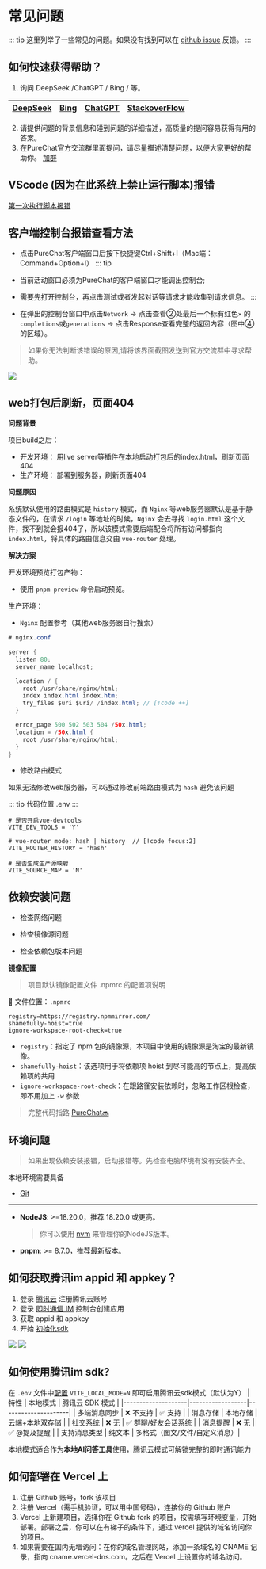 # 常见问题

::: tip
这里列举了一些常见的问题。如果没有找到可以在 [github issue](https://github.com/Hyk260/PureChat/issues) 反馈。
:::

## 如何快速获得帮助？

1. 询问 DeepSeek /ChatGPT / Bing / 等。

| [DeepSeek](https://deepseek.com) | [Bing](https://www.bing.com) | [ChatGPT](https://chatgpt.com) | [StackoverFlow](https://stackoverflow.com) | 
| --------------- | ------- | ------- | ---------------------- |

2. 请提供问题的背景信息和碰到问题的详细描述，高质量的提问容易获得有用的答案。
3. 在PureChat官方交流群里面提问，请尽量描述清楚问题，以便大家更好的帮助你。 [加群](https://jq.qq.com/?_wv=1027&k=Cd4Ihd2J)
<!-- 4. [QQ群194541068](https://jq.qq.com/?_wv=1027&k=Cd4Ihd2J) -->

## VScode (因为在此系统上禁止运行脚本)报错
[第一次执行脚本报错](https://cloud.tencent.com/developer/article/1746884)

## 客户端控制台报错查看方法
- 点击PureChat客户端窗口后按下快捷键Ctrl+Shift+I（Mac端：Command+Option+I）
::: tip
- 当前活动窗口必须为PureChat的客户端窗口才能调出控制台;

- 需要先打开控制台，再点击测试或者发起对话等请求才能收集到请求信息。
:::
- 在弹出的控制台窗口中点击`Network` → 点击查看②处最后一个标有红色`×` 的`completions`或`generations` → 点击Response查看完整的返回内容（图中④的区域）。

> 如果你无法判断该错误的原因,请将该界面截图发送到官方交流群中寻求帮助。

<img src="/Network.png">

## web打包后刷新，页面404

**问题背景**

项目build之后：

- 开发环境： 用live server等插件在本地启动打包后的index.html，刷新页面404
- 生产环境： 部署到服务器，刷新页面404

**问题原因**

系统默认使用的路由模式是 `history` 模式，而 `Nginx` 等web服务器默认是基于静态文件的，在请求 `/login` 等地址的时候，`Nginx` 会去寻找 `login.html` 这个文件，找不到就会报404了，所以该模式需要后端配合将所有访问都指向 `index.html`，将具体的路由信息交由 `vue-router` 处理。

**解决方案**

开发环境预览打包产物：

- 使用 `pnpm preview` 命令启动预览。

生产环境：

- `Nginx` 配置参考（其他web服务器自行搜索）

```java
# nginx.conf

server {
  listen 80;
  server_name localhost;

  location / {
    root /usr/share/nginx/html;
    index index.html index.htm;
    try_files $uri $uri/ /index.html; // [!code ++]
  }

  error_page 500 502 503 504 /50x.html;
  location = /50x.html {
    root /usr/share/nginx/html;
  }
}
```

- 修改路由模式

如果无法修改web服务器，可以通过修改前端路由模式为 `hash` 避免该问题

::: tip 代码位置
.env
:::

```dotenv{5}
# 是否开启vue-devtools
VITE_DEV_TOOLS = 'Y'

# vue-router mode: hash | history  // [!code focus:2]
VITE_ROUTER_HISTORY = 'hash'

# 是否生成生产源映射
VITE_SOURCE_MAP = 'N'
```

## 依赖安装问题

- 检查网络问题

- 检查镜像源问题

- 检查依赖包版本问题

**镜像配置**

> 项目默认镜像配置文件 .npmrc 的配置项说明

🎯 文件位置：`.npmrc`

```
registry=https://registry.npmmirror.com/
shamefully-hoist=true
ignore-workspace-root-check=true
```

- `registry`：指定了 npm 包的镜像源，本项目中使用的镜像源是淘宝的最新镜像。
- `shamefully-hoist`：该选项用于将依赖项 hoist 到尽可能高的节点上，提高依赖项的共用
- `ignore-workspace-root-check`：在跟路径安装依赖时，忽略工作区根检查，即不用加上 `-w` 参数

> 完整代码指路 [PureChat🔜](https://github.com/Hyk260/PureChat/blob/main/.npmrc)

## 环境问题

> 如果出现依赖安装报错，启动报错等。先检查电脑环境有没有安装齐全。

本地环境需要具备

- [Git](https://git-scm.com/)

---

- **NodeJS**: >=18.20.0，推荐 18.20.0 或更高。
  > 你可以使用 [nvm](https://github.com/nvm-sh/nvm) 来管理你的NodeJS版本。
- **pnpm**: >= 8.7.0，推荐最新版本。

## 如何获取腾讯im appid 和 appkey？

1. 登录 [腾讯云](https://cloud.tencent.com/) 注册腾讯云账号
2. 登录 [即时通信 IM](https://console.cloud.tencent.com/im) 控制台创建应用
3. 获取 appid 和 appkey
4. 开始 [初始化sdk](https://cloud.tencent.com/document/product/269/75292)

<img src="/images/im-1.png">

<img src="/images/im-2.png">

## 如何使用腾讯im sdk?
在 `.env` 文件中[配置](https://github.com/Hyk260/PureChat/blob/main/.env#L8) `VITE_LOCAL_MODE=N` 即可启用腾讯云sdk模式（默认为Y）
| 特性                | 本地模式         | 腾讯云 SDK 模式       |
|--------------------|------------------|---------------------|
| 多端消息同步        | ❌ 不支持         | ✅ 支持              |
| 消息存储            | 本地存储         | 云端+本地双存储      |
| 社交系统            | ❌ 无            | ✅ 群聊/好友会话系统 |
| 消息提醒            | ❌ 无            | ✅ @提及提醒         |
| 支持消息类型        | 纯文本           | 多格式（图文/文件/自定义消息）|

本地模式适合作为**本地AI问答工具**使用，腾讯云模式可解锁完整的即时通讯能力

## 如何部署在 Vercel 上

1. 注册 Github 账号，fork 该项目
2. 注册 Vercel（需手机验证，可以用中国号码），连接你的 Github 账户
3. Vercel 上新建项目，选择你在 Github fork 的项目，按需填写环境变量，开始部署。部署之后，你可以在有梯子的条件下，通过 vercel 提供的域名访问你的项目。
4. 如果需要在国内无墙访问：在你的域名管理网站，添加一条域名的 CNAME 记录，指向 cname.vercel-dns.com。之后在 Vercel 上设置你的域名访问。
